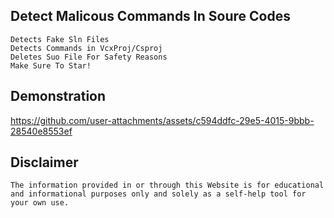 ## Detect Malicous Commands In Soure Codes
```
Detects Fake Sln Files
Detects Commands in VcxProj/Csproj
Deletes Suo File For Safety Reasons
Make Sure To Star!
```
## Demonstration
https://github.com/user-attachments/assets/c594ddfc-29e5-4015-9bbb-28540e8553ef
## Disclaimer
```
The information provided in or through this Website is for educational and informational purposes only and solely as a self-help tool for your own use.
```
